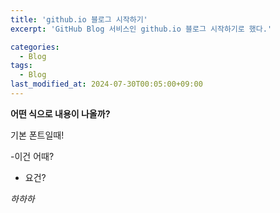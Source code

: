 ```yaml
---
title: 'github.io 블로그 시작하기'
excerpt: 'GitHub Blog 서비스인 github.io 블로그 시작하기로 했다.'

categories:
  - Blog
tags:
  - Blog
last_modified_at: 2024-07-30T00:05:00+09:00
---
```


**어떤 식으로 내용이 나올까?**

기본 폰트일때!

-이건 어때?

- 요건?

_하하하_
